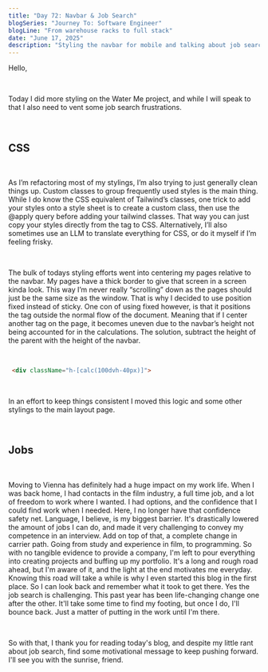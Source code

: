 ```yaml
---
title: "Day 72: Navbar & Job Search"
blogSeries: "Journey To: Software Engineer"
blogLine: "From warehouse racks to full stack"
date: "June 17, 2025"
description: "Styling the navbar for mobile and talking about job search"
---
```


Hello,

<br>

Today I did more styling on the Water Me project, and while I will speak to that I also need to vent some job search frustrations.

<br>

## CSS

<br>

As I’m refactoring most of my stylings, I’m also trying to just generally clean things up. Custom classes to group frequently used styles is the main thing. While I do know the CSS equivalent of Tailwind’s classes, one trick to add your styles onto a style sheet is to create a custom class, then use the @apply query before adding your tailwind classes. That way you can just copy your styles directly from the tag to CSS. Alternatively, I’ll also sometimes use an LLM to translate everything for CSS, or do it myself if I’m feeling frisky.

<br>

The bulk of todays styling efforts went into centering my pages relative to the navbar. My pages have a thick border to give that screen in a screen kinda look. This way I’m never really “scrolling” down as the pages should just be the same size as the window. That is why I decided to use position fixed instead of sticky. One con of using fixed however, is that it positions the tag outside the normal flow of the document. Meaning that if I center another tag on the page, it becomes uneven due to the navbar’s height not being accounted for in the calculations. The solution, subtract the height of the parent with the height of the navbar. 

<br>

```html
 <div className="h-[calc(100dvh-40px)]">
 ```

<br>

In an effort to keep things consistent I moved this logic and some other stylings to the main layout page.

<br>

## Jobs

<br>

Moving to Vienna has definitely had a huge impact on my work life. When I was back home, I had contacts in the film industry, a full time job, and a lot of freedom to work where I wanted. I had options, and the confidence that I could find work when I needed. Here, I no longer have that confidence safety net. Language, I believe, is my biggest barrier. It's drastically lowered the amount of jobs I can do, and made it very challenging to convey my competence in an interview. Add on top of that, a complete change in carrier path. Going from study and experience in film, to programming. So with no tangible evidence to provide a company, I'm left to pour everything into creating projects and buffing up my portfolio. It's a long and rough road ahead, but I'm aware of it, and the light at the end motivates me everyday. Knowing this road will take a while is why I even started this blog in the first place. So I can look back and remember what it took to get there. Yes the job search is challenging. This past year has been life-changing change one after the other. It'll take some time to find my footing, but once I do, I'll bounce back. Just a matter of putting in the work until I'm there.

<br>

So with that, I thank you for reading today's blog, and despite my little rant about job search, find some motivational message to keep pushing forward. I'll see you with the sunrise, friend.